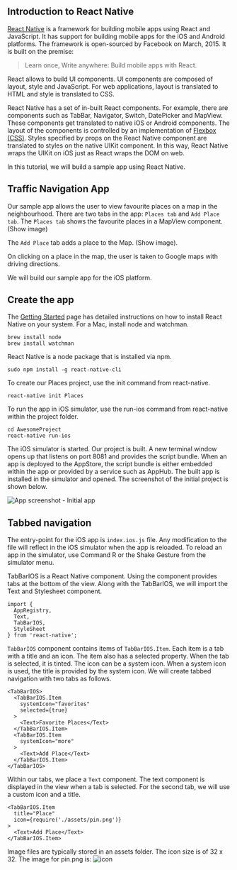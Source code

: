 ## Introduction to React Native

[React Native](https://facebook.github.io/react-native/) is a framework for building mobile apps using React and JavaScript. It has support for building mobile apps for the iOS and Android platforms. The framework is open-sourced by Facebook on March, 2015. It is built on the premise:

> Learn once, Write anywhere: Build mobile apps with React.

React allows to build UI components. UI components are composed of layout, style and JavaScript. For web applications, layout is translated to HTML and style is translated to CSS.

React Native has a set of in-built React components. For example, there are components such as TabBar, Navigator, Switch, DatePicker and MapView. These components get translated to native iOS or Android components. The layout of the components is controlled by an implementation of [Flexbox (CSS)](https://facebook.github.io/react-native/docs/flexbox.html). Styles specified by props on the React Native component are translated to styles on the native UIKit component. In this way, React Native wraps the UIKit on iOS just as React wraps the DOM on web.

In this tutorial, we will build a sample app using React Native.

## Traffic Navigation App
Our sample app allows the user to view favourite places on a map in the neighbourhood. There are two tabs in the app: `Places tab` and `Add Place tab`. The `Places tab` shows the favourite places in a MapView component. (Show image)

The `Add Place` tab adds a place to the Map. (Show image).

On clicking on a place in the map, the user is taken to Google maps with driving directions.

We will build our sample app for the iOS platform.

## Create the app
The [Getting Started](https://facebook.github.io/react-native/docs/getting-started.html) page has detailed instructions on how to install React Native on your system. For a Mac, install node and watchman.

```
brew install node
brew install watchman
```
React Native is a node package that is installed via npm.

```
sudo npm install -g react-native-cli
```
To create our Places project, use the init command from react-native.

```
react-native init Places
```
To run the app in iOS simulator, use the run-ios command from react-native within the project folder.

```
cd AwesomeProject
react-native run-ios
```
The iOS simulator is started. Our project is built. A new terminal window opens up that listens on port 8081 and provides the script bundle. When an app is deployed to the AppStore, the script bundle is either embedded within the app or provided by a service such as AppHub. The built app is installed in the simulator and opened. The screenshot of the initial project is shown below.

![App screenshot - Initial app](https://cdn.filestackcontent.com/YKQgpR8iTXyzVmpWJndO "Initial app")

## Tabbed navigation
The entry-point for the iOS app is `index.ios.js` file. Any modification to the file will reflect in the iOS simulator when the app is reloaded. To reload an app in the simulator, use Command R or the Shake Gesture from the simulator menu.

TabBarIOS is a React Native component. Using the component provides tabs at the bottom of the view. Along with the TabBarIOS, we will import the Text and Stylesheet component.

```
import {
  AppRegistry,
  Text,
  TabBarIOS,
  StyleSheet
} from 'react-native';
```
`TabBarIOS` component contains items of `TabBarIOS.Item`. Each item is a tab with a title and an icon.  The item also has a selected property. When the tab is selected, it is tinted. The icon can be a system icon. When a system icon is used, the title is provided by the system icon.  We will create tabbed navigation with two tabs as follows.

```
<TabBarIOS>
  <TabBarIOS.Item
    systemIcon="favorites"
    selected={true}
  >
    <Text>Favorite Places</Text>
  </TabBarIOS.Item>
  <TabBarIOS.Item
    systemIcon="more"
  >
    <Text>Add Place</Text>
  </TabBarIOS.Item>
</TabBarIOS>
```
Within our tabs, we place a `Text` component. The text component is displayed in the view when a tab is selected. For the second tab, we will use a custom icon and a title.

```
<TabBarIOS.Item
  title="Place"
  icon={require('./assets/pin.png')}
>
  <Text>Add Place</Text>
</TabBarIOS.Item>
```
Image files are typically stored in an assets folder. The icon size is of 32 x 32. The image for pin.png is:
![icon](https://cdn.filestackcontent.com/qbBIfIaPRr6BOn5gk6TH "icon")
